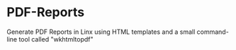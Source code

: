 # PDF-Reports
Generate PDF Reports in Linx using HTML templates and a small command-line tool called "wkhtmltopdf"
